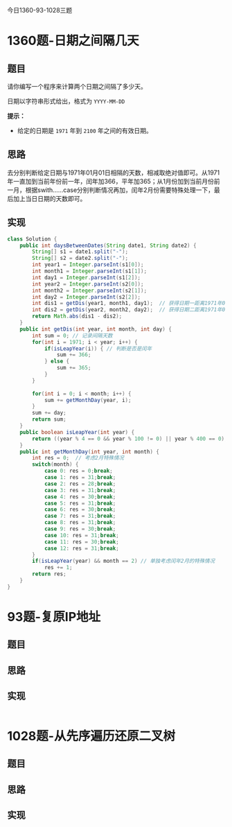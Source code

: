今日1360-93-1028三题

# 1360题-日期之间隔几天

## 题目

请你编写一个程序来计算两个日期之间隔了多少天。

日期以字符串形式给出，格式为 `YYYY-MM-DD`

**提示：**

- 给定的日期是 `1971` 年到 `2100` 年之间的有效日期。

## 思路

去分别判断给定日期与1971年01月01日相隔的天数，相减取绝对值即可。从1971年一直加到当前年份前一年，闰年加366，平年加365；从1月份加到当前月份前一月，根据swith……case分别判断情况再加，闰年2月份需要特殊处理一下，最后加上当日日期的天数即可。

## 实现

```java
class Solution {
    public int daysBetweenDates(String date1, String date2) {
        String[] s1 = date1.split("-");
        String[] s2 = date2.split("-");
        int year1 = Integer.parseInt(s1[0]);
        int month1 = Integer.parseInt(s1[1]);
        int day1 = Integer.parseInt(s1[2]);
        int year2 = Integer.parseInt(s2[0]);
        int month2 = Integer.parseInt(s2[1]);
        int day2 = Integer.parseInt(s2[2]);
        int dis1 = getDis(year1, month1, day1);  // 获得日期一距离1971年01月01日的间隔
        int dis2 = getDis(year2, month2, day2);  // 获得日期二距离1971年01月01日的间隔
        return Math.abs(dis1 - dis2);
    }
    public int getDis(int year, int month, int day) {
        int sum = 0; // 记录间隔天数
        for(int i = 1971; i < year; i++) { 
            if(isLeapYear(i)) { // 判断是否是闰年
                sum += 366;
            } else {
                sum += 365;
            }
        }
        
        for(int i = 0; i < month; i++) {
            sum += getMonthDay(year, i);
        }
        sum += day;
        return sum;
    }
    public boolean isLeapYear(int year) { 
        return ((year % 4 == 0 && year % 100 != 0) || year % 400 == 0);
    }
    public int getMonthDay(int year, int month) {
        int res = 0;  // 考虑2月特殊情况
        switch(month) {
            case 0: res = 0;break;
            case 1: res = 31;break;
            case 2: res = 28;break;
            case 3: res = 31;break;
            case 4: res = 30;break;
            case 5: res = 31;break;
            case 6: res = 30;break;
            case 7: res = 31;break;
            case 8: res = 31;break;
            case 9: res = 30;break;
            case 10: res = 31;break;
            case 11: res = 30;break;
            case 12: res = 31;break;
        }
        if(isLeapYear(year) && month == 2) // 单独考虑闰年2月的特殊情况 
            res += 1;
        return res;
    }
}
```



# 93题-复原IP地址

## 题目



## 思路



## 实现

```java

```





# 1028题-从先序遍历还原二叉树

## 题目



## 思路



## 实现

```java

```



